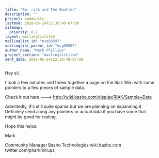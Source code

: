 ```yaml
---
title: "Re: riak and The Beatles"
description: ""
project: community
lastmod: 2010-06-14T22:30:48-07:00
sitemap:
  priority: 0.2
layout: mailinglistitem
mailinglist_id: "msg00597"
mailinglist_parent_id: "msg00505"
author_name: "Mark Phillips"
project_section: "mailinglistitem"
sent_date: 2010-06-14T22:30:48-07:00
---
```



Hey all,

I took a few minutes and threw together a page on the Riak Wiki with
some pointers to a few pieces of sample data.

Check it out here ---&gt; http://wiki.basho.com/display/RIAK/Sample+Data

Admittedly, it's still quite sparse but we are planning on expanding
it. Definitely send along any pointers or actual data if you have some
that might be good for testing.

Hope this helps.

Mark

Community Manager
Basho Technologies
wiki.basho.com
twitter.com/pharkmillups


